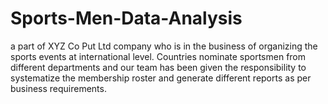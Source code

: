 # Sports-Men-Data-Analysis
a part of XYZ Co Put Ltd company who is in the business of organizing the sports events at international level. Countries nominate sportsmen from different departments and our team has been given the responsibility to systematize the membership roster and generate different reports as per business requirements.
